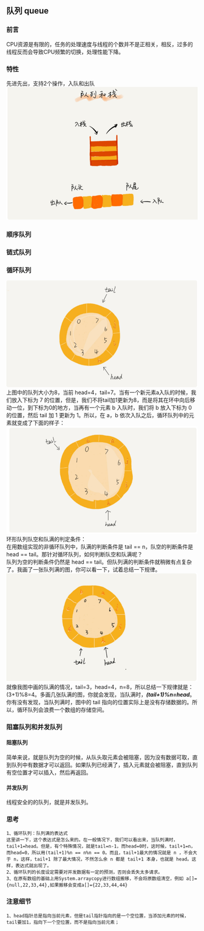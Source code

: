 ## 队列 queue
### 前言  
CPU资源是有限的，任务的处理速度与线程的个数并不是正相关，相反，过多的线程反而会导致CPU频繁的切换，处理性能下降。
### 特性  
先进先出，支持2个操作，入队和出队    
![结构比对](./../image/22.png)  
### 顺序队列  
### 链式队列  
### 循环队列  
![循环队列](./../image/23.png)  
上图中的队列大小为8，当前 head=4，tail=7。当有一个新元素a入队的时候，我们放入下标为 7 的位置，但是，我们不将tail加1更新为8，而是将其在环中向后移动一位，到下标为0的地方，当再有一个元素 b 入队时，我们将 b 放入下标为 0 的位置，然后 tail 加 1 更新为 1。所以，在 a，b 依次入队之后，循环队列中的元素就变成了下面的样子：  
![循环队列](./../image/24.png)  
环形队列队空和队满的判定条件：  
在用数组实现的非循环队列中，队满的判断条件是 tail == n，队空的判断条件是 head == tail。那针对循环队列，如何判断队空和队满呢？  
队列为空的判断条件仍然是 head == tail。但队列满的判断条件就稍微有点复杂了。我画了一张队列满的图，你可以看一下，试着总结一下规律。  
![循环队列](./../image/25.png)   
就像我图中画的队满的情况，tail=3，head=4，n=8，所以总结一下规律就是：(3+1)%8=4。多画几张队满的图，你就会发现，当队满时，***(tail+1)%n=head***。  
你有没有发现，当队列满时，图中的 tail 指向的位置实际上是没有存储数据的。所以，循环队列会浪费一个数组的存储空间。  
### 阻塞队列和并发队列  
#### 阻塞队列  
简单来说，就是队列为空的时候，从队头取元素会被阻塞，因为没有数据可取，直到队列中有数据才可以返回。如果队列已经满了，插入元素就会被阻塞，直到队列有空位置才可以插入，然后再返回。  
#### 并发队列  
线程安全的的队列，就是并发队列。  
### 思考  
~~~
1、循环队列：队列满的表达式
这里讲一下，这个表达式是怎么来的。在一般情况下，我们可以看出来，当队列满时，tail+1=head。但是，有个特殊情况，就是tail=n-1，而head=0时，这时候，tail+1=n，而head=0，所以用(tail+1)%n == n%n == 0。而且，tail+1最大的情况就是 n ，不会大于 n，这样，tail+1 除了最大情况，不然怎么余 n 都是 tail+1 本身，也就是 head。这样，表达式就出现了。  
2、循环队列的长度设定需要对并发数据有一定的预测，否则会丢失太多请求。
3、在原有数组的基础上用System.arraycopy进行数组搬移，不会将原数组清空，例如 a[]={null,22,33,44},如果搬移会变成a[]={22,33,44,44}
~~~
### 注意细节  
~~~
1、head指针总是指向当前元素，但是tail指针指向的是一个空位置，当添加元素的时候，tail要加1，指向下一个空位置，而不是指向当前元素；
~~~